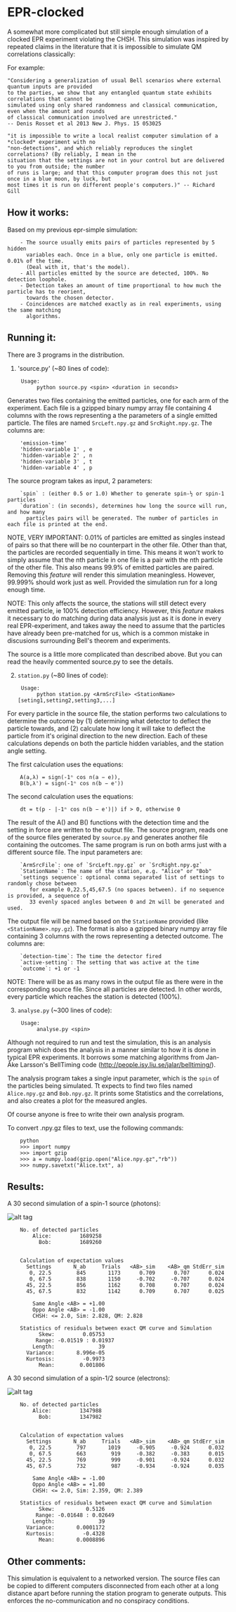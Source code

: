 EPR-clocked
===========

A somewhat more complicated but still simple enough simulation of a clocked EPR experiment violating the CHSH. This simulation was inspired by repeated claims in the literature that it is impossible to simulate QM correlations 
classically:  

For example:  

	"Considering a generalization of usual Bell scenarios where external quantum inputs are provided 
	to the parties, we show that any entangled quantum state exhibits correlations that cannot be 
	simulated using only shared randomness and classical communication, even when the amount and rounds
	of classical communication involved are unrestricted." 
	-- Denis Rosset et al 2013 New J. Phys. 15 053025 
	
	"it is impossible to write a local realist computer simulation of a *clocked* experiment with no 
	"non-detections", and which reliably reproduces the singlet correlations? (By reliably, I mean in the
	situation that the settings are not in your control but are delivered to you from outside; the number 
	of runs is large; and that this computer program does this not just once in a blue moon, by luck, but
	most times it is run on different people's computers.)" -- Richard Gill
	

How it works:
------------
Based on my previous epr-simple simulation:  

        - The source usually emits pairs of particles represented by 5 hidden 
          variables each. Once in a blue, only one particle is emitted. 0.01% of the time. 
          (Deal with it, that's the model).
        - All particles emitted by the source are detected, 100%. No detection loophole.
        - Detection takes an amount of time proportional to how much the particle has to reorient,
          towards the chosen detector.
        - Coincidences are matched exactly as in real experiments, using the same matching
          algorithms.
        

Running it:
-----------
There are 3 programs in the distribution.  
        
1) 'source.py' (~80 lines of code):  

        Usage:
	         python source.py <spin> <duration in seconds>

Generates two files containing the emitted particles, one for each arm of the experiment.
Each file is a gzipped binary numpy array file containing 4 columns with the rows representing a the 
parameters of a single emitted particle. The files are named `SrcLeft.npy.gz` and `SrcRight.npy.gz`.
The columns are:  

        'emission-time'
        'hidden-variable 1' , e
        'hidden-variable 2' , n
        'hidden-variable 3' , t
        'hidden-variable 4' , p
        
The source program takes as input, 2 parameters:

        `spin` : (either 0.5 or 1.0) Whether to generate spin-½ or spin-1 particles
        `duration`: (in seconds), determines how long the source will run, and how many 
          particles pairs will be generated. The number of particles in each file is printed at the end.

NOTE, VERY IMPORTANT: 0.01% of particles are emitted as singles instead of pairs so that 
there will be no counterpart in the other file. Other 
than that, the particles are recorded sequentially in time. This means it won't 
work to simply assume that the nth particle in one file is a pair with the nth 
particle of the other file. This also means 99.9% of emitted particles are paired. 
Removing this *feature* will render this simulation meaningless. However, 99.999% should 
work just as well. Provided the simulation run for a long enough time.

NOTE: This only affects the source, the stations will still detect every emitted particle,
ie 100% detection efficiency. However, this *feature* makes it necessary to do matching during 
data analysis just as it is done in every real EPR-experiment, and takes away the need
to assume that the particles have already been pre-matched for us, which is a common mistake
in discusions surrounding Bell's theorem and experiments.

The source is a little more complicated than described above. But you can read  the heavily commented 
source.py to see the details.


2) `station.py` (~80 lines of code):  
        
        Usage:
	         python station.py <ArmSrcFile> <StationName> [seting1,setting2,setting3,...]

For every particle in the source file, the station performs two calculations to determine the outcome by
(1) determining what detector to deflect the particle towards, and (2) calculate how long it will take to deflect
the particle from it's original direction to the new direction. Each of these calculations depends on both
the particle hidden variables, and the station angle setting.

The first calculation uses the equations:  
    
        A(a,λ) = sign(-1ⁿ cos n(a − e)), 
        B(b,λ') = sign(-1ⁿ cos n(b − e'))
        
The second calculation uses the equations:  
        
        dt = t(p - |-1ⁿ cos n(b − e')|) if > 0, otherwise 0

The result of the A() and B() functions with the detection time and the setting in force are written to the output file.
The source program, reads one of the source files generated by `source.py` and generates another file
containing the outcomes. The same program is run on both arms just with a different
source file. The input parameters are:  

        `ArmSrcFile`: one of `SrcLeft.npy.gz` or `SrcRight.npy.gz`
        `StationName`: The name of the station, e.g. "Alice" or "Bob"
        `settings sequence`: optional comma separated list of settings to randomly chose between
           for example 0,22.5,45,67.5 (no spaces between). if no sequence is provided, a sequence of
           33 evenly spaced angles between 0 and 2π will be generated and used.

The output file will be named based on the `StationName` provided (like `<StationName>.npy.gz`). The format is also 
a gzipped binary numpy array file containing 3 columns with the rows representing a detected 
outcome. The columns are:  
    
        `detection-time`: The time the detector fired
        `active-setting`: The setting that was active at the time
        `outcome`: +1 or -1

NOTE: There will be as as many rows in the output file as there were in the corresponding source file. 
Since all particles are detected. In other words, every particle which reaches the station is detected (100%).

3) `analyse.py` (~300 lines of code):  
        
        Usage: 
	         analyse.py <spin>


Although not required to run and test the simulation, this is an analysis program which does
the analysis in a manner similar to how it is done in typical EPR experiments. It borrows some 
matching algorithms from Jan-Åke Larsson's BellTiming code (http://people.isy.liu.se/jalar/belltiming/). 

The analysis program takes a single input parameter, which is the `spin` of the particles being simulated.
Tt expects to find two files named `Alice.npy.gz` and `Bob.npy.gz`. It prints some 
Statistics and the correlations, and also creates a plot for the measured angles.

Of course anyone is free to write their own analysis program.

To convert .npy.gz files to text, use the following commands:  
        
        python
        >>> import numpy
        >>> import gzip
        >>> a = numpy.load(gzip.open("Alice.npy.gz","rb"))
        >>> numpy.savetxt("Alice.txt", a)


Results:
--------

A 30 second simulation of a spin-1 source (photons):  

![alt tag](https://raw.githubusercontent.com/minkwe/epr-clocked/master/analysis-spin-1.png)

        No. of detected particles
	        Alice:         1689258
	          Bob:         1689260


        Calculation of expectation values
          Settings       N_ab     Trials   <AB>_sim    <AB>_qm StdErr_sim
           0, 22.5        845       1173      0.709      0.707      0.024
           0, 67.5        838       1150     -0.702     -0.707      0.024
          45, 22.5        856       1162      0.708      0.707      0.024
          45, 67.5        832       1142      0.709      0.707      0.025

	        Same Angle <AB> = +1.00
	        Oppo Angle <AB> = -1.00
	        CHSH: <= 2.0, Sim: 2.828, QM: 2.828

        Statistics of residuals between exact QM curve and Simulation
              Skew:         0.05753
             Range: -0.01519 : 0.01937
            Length:              39
          Variance:       8.996e-05
          Kurtosis:         -0.9973
              Mean:        0.001806

A 30 second simulation of a spin-1/2 source (electrons):  

![alt tag](https://raw.githubusercontent.com/minkwe/epr-clocked/master/analysis-spin-0.5.png)

        No. of detected particles
	        Alice:         1347988
	          Bob:         1347982


        Calculation of expectation values
          Settings       N_ab     Trials   <AB>_sim    <AB>_qm StdErr_sim
           0, 22.5        797       1019     -0.905     -0.924      0.032
           0, 67.5        663        919     -0.382     -0.383      0.015
          45, 22.5        769        999     -0.901     -0.924      0.032
          45, 67.5        732        987     -0.934     -0.924      0.035

	        Same Angle <AB> = -1.00
	        Oppo Angle <AB> = +1.00
	        CHSH: <= 2.0, Sim: 2.359, QM: 2.389

        Statistics of residuals between exact QM curve and Simulation
              Skew:          0.5126
             Range: -0.01648 : 0.02649
            Length:              39
          Variance:       0.0001172
          Kurtosis:         -0.4328
              Mean:       0.0008896


Other comments:
---------------

This simulation is equivalent to a networked version. The source files can be copied to different computers disconnected from each other at a long distance apart before running the station program to generate outputs. This enforces the no-communication and no conspiracy conditions.

